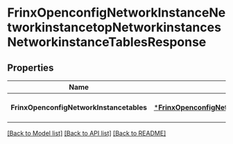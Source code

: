 # FrinxOpenconfigNetworkInstanceNetworkinstancetopNetworkinstancesNetworkinstanceTablesResponse

## Properties
Name | Type | Description | Notes
------------ | ------------- | ------------- | -------------
**FrinxOpenconfigNetworkInstancetables** | [***FrinxOpenconfigNetworkInstanceNetworkinstancetopNetworkinstancesNetworkinstanceTables**](frinx.openconfig.network.instance.networkinstancetop.networkinstances.networkinstance.Tables.md) |  | [optional] [default to null]

[[Back to Model list]](../README.md#documentation-for-models) [[Back to API list]](../README.md#documentation-for-api-endpoints) [[Back to README]](../README.md)


